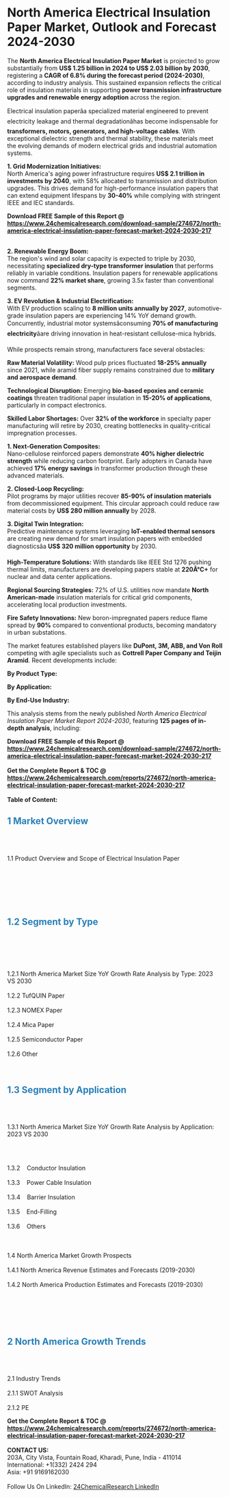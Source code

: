 <h1>North America Electrical Insulation Paper Market, Outlook and Forecast 2024-2030</h1><p>The <strong>North America Electrical Insulation Paper Market</strong> is projected to grow substantially from <strong>US$ 1.25 billion in 2024 to US$ 2.03 billion by 2030</strong>, registering a <strong>CAGR of 6.8% during the forecast period (2024-2030)</strong>, according to industry analysis. This sustained expansion reflects the critical role of insulation materials in supporting <strong>power transmission infrastructure upgrades and renewable energy adoption</strong> across the region.</p><p>Electrical insulation paperâa specialized material engineered to prevent electricity leakage and thermal degradationâhas become indispensable for <strong>transformers, motors, generators, and high-voltage cables</strong>. With exceptional dielectric strength and thermal stability, these materials meet the evolving demands of modern electrical grids and industrial automation systems.</p><p><strong>1. Grid Modernization Initiatives:</strong><br>
North America's aging power infrastructure requires <strong>US$ 2.1 trillion in investments by 2040</strong>, with 58% allocated to transmission and distribution upgrades. This drives demand for high-performance insulation papers that can extend equipment lifespans by <strong>30-40%</strong> while complying with stringent IEEE and IEC standards.</p><div><b>Download FREE Sample of this Report @ 
            <a href="https://www.24chemicalresearch.com/download-sample/274672/north-america-electrical-insulation-paper-forecast-market-2024-2030-217">
            https://www.24chemicalresearch.com/download-sample/274672/north-america-electrical-insulation-paper-forecast-market-2024-2030-217</a></b></div><br><p><strong>2. Renewable Energy Boom:</strong><br>
The region's wind and solar capacity is expected to triple by 2030, necessitating <strong>specialized dry-type transformer insulation</strong> that performs reliably in variable conditions. Insulation papers for renewable applications now command <strong>22% market share</strong>, growing 3.5x faster than conventional segments.</p><p><strong>3. EV Revolution &amp; Industrial Electrification:</strong><br>
With EV production scaling to <strong>8 million units annually by 2027</strong>, automotive-grade insulation papers are experiencing 14% YoY demand growth. Concurrently, industrial motor systemsâconsuming <strong>70% of manufacturing electricity</strong>âare driving innovation in heat-resistant cellulose-mica hybrids.</p><p>While prospects remain strong, manufacturers face several obstacles:</p><p><strong>Raw Material Volatility:</strong> Wood pulp prices fluctuated <strong>18-25% annually</strong> since 2021, while aramid fiber supply remains constrained due to <strong>military and aerospace demand</strong>.</p><p><strong>Technological Disruption:</strong> Emerging <strong>bio-based epoxies and ceramic coatings</strong> threaten traditional paper insulation in <strong>15-20% of applications</strong>, particularly in compact electronics.</p><p><strong>Skilled Labor Shortages:</strong> Over <strong>32% of the workforce</strong> in specialty paper manufacturing will retire by 2030, creating bottlenecks in quality-critical impregnation processes.</p><p><strong>1. Next-Generation Composites:</strong><br>
Nano-cellulose reinforced papers demonstrate <strong>40% higher dielectric strength</strong> while reducing carbon footprint. Early adopters in Canada have achieved <strong>17% energy savings</strong> in transformer production through these advanced materials.</p><p><strong>2. Closed-Loop Recycling:</strong><br>
Pilot programs by major utilities recover <strong>85-90% of insulation materials</strong> from decommissioned equipment. This circular approach could reduce raw material costs by <strong>US$ 280 million annually</strong> by 2028.</p><p><strong>3. Digital Twin Integration:</strong><br>
Predictive maintenance systems leveraging <strong>IoT-enabled thermal sensors</strong> are creating new demand for smart insulation papers with embedded diagnosticsâa <strong>US$ 320 million opportunity</strong> by 2030.</p><p><strong>High-Temperature Solutions:</strong> With standards like IEEE Std 1276 pushing thermal limits, manufacturers are developing papers stable at <strong>220Â°C+</strong> for nuclear and data center applications.</p><p><strong>Regional Sourcing Strategies:</strong> 72% of U.S. utilities now mandate <strong>North American-made</strong> insulation materials for critical grid components, accelerating local production investments.</p><p><strong>Fire Safety Innovations:</strong> New boron-impregnated papers reduce flame spread by <strong>90%</strong> compared to conventional products, becoming mandatory in urban substations.</p><p>The market features established players like <strong>DuPont, 3M, ABB, and Von Roll</strong> competing with agile specialists such as <strong>Cottrell Paper Company and Teijin Aramid</strong>. Recent developments include:</p><p><strong>By Product Type:</strong></p><p><strong>By Application:</strong></p><p><strong>By End-Use Industry:</strong></p><p>This analysis stems from the newly published <em>North America Electrical Insulation Paper Market Report 2024-2030</em>, featuring <strong>125 pages of in-depth analysis</strong>, including:</p><div><b>Download FREE Sample of this Report @ 
            <a href="https://www.24chemicalresearch.com/download-sample/274672/north-america-electrical-insulation-paper-forecast-market-2024-2030-217">
            https://www.24chemicalresearch.com/download-sample/274672/north-america-electrical-insulation-paper-forecast-market-2024-2030-217</a></b></div><br><div><b>Get the Complete Report & TOC @ 
            <a href="https://www.24chemicalresearch.com/reports/274672/north-america-electrical-insulation-paper-forecast-market-2024-2030-217">
            https://www.24chemicalresearch.com/reports/274672/north-america-electrical-insulation-paper-forecast-market-2024-2030-217</a></b></div><br>
            <b>Table of Content:</b><p><h2><strong><span style="color:#2980b9">1 Market Overview&nbsp;&nbsp;</span></strong> &nbsp;</h2><br />
<br />
<p>1.1 Product Overview and Scope of Electrical Insulation Paper&nbsp;&nbsp;</p><br />
<br />
<h2>&nbsp;<br /><br />
<span style="color:#2980b9"><strong>1.2 Segment by Type&nbsp;&nbsp;</strong></span> &nbsp;</h2><br />
<br />
<p><br /><br />
1.2.1 North America Market Size YoY Growth Rate Analysis by Type: 2023 VS 2030&nbsp;&nbsp; &nbsp;<br /><br />
1.2.2 TufQUIN Paper&nbsp;&nbsp; &nbsp;<br /><br />
1.2.3 NOMEX Paper<br /><br />
1.2.4 Mica Paper<br /><br />
1.2.5 Semiconductor Paper<br /><br />
1.2.6 Other<br /><br />
<br />
<h2><strong><span style="color:#2980b9">1.3 Segment by Application&nbsp;&nbsp; &nbsp;</span></strong></h2><br />
<br />
<p>1.3.1 North America Market Size YoY Growth Rate Analysis by Application: 2023 VS 2030&nbsp;&nbsp; &nbsp;</p><br />
<br />
<p>1.3.2&nbsp;&nbsp; &nbsp;Conductor Insulation<br /><br />
1.3.3&nbsp;&nbsp; &nbsp;Power Cable Insulation<br /><br />
1.3.4&nbsp;&nbsp; &nbsp;Barrier Insulation<br /><br />
1.3.5&nbsp;&nbsp; &nbsp;End-Filling<br /><br />
1.3.6&nbsp;&nbsp; &nbsp;Others<br /><br />
&nbsp;&nbsp; &nbsp;<br /><br />
1.4 North America Market Growth Prospects&nbsp;&nbsp; &nbsp;<br /><br />
1.4.1 North America Revenue Estimates and Forecasts (2019-2030)&nbsp;&nbsp; &nbsp;<br /><br />
1.4.2 North America Production Estimates and Forecasts (2019-2030)<br /><br />
&nbsp;&nbsp; &nbsp;</p><br />
<br />
<h2><strong><span style="color:#2980b9">2 North America Growth Trends&nbsp;</span></strong>&nbsp; &nbsp;</h2><br />
<br />
<p>2.1 Industry Trends&nbsp;&nbsp; &nbsp;<br /><br />
2.1.1 SWOT Analysis&nbsp;&nbsp; &nbsp;<br /><br />
2.1.2 PE</p><div><b>Get the Complete Report & TOC @ 
            <a href="https://www.24chemicalresearch.com/reports/274672/north-america-electrical-insulation-paper-forecast-market-2024-2030-217">
            https://www.24chemicalresearch.com/reports/274672/north-america-electrical-insulation-paper-forecast-market-2024-2030-217</a></b></div><br><b>CONTACT US:</b><br>
            203A, City Vista, Fountain Road, Kharadi, Pune, India - 411014<br>
            International: +1(332) 2424 294<br>
            Asia: +91 9169162030 <br><br>
            Follow Us On LinkedIn: <a href="https://www.linkedin.com/company/24chemicalresearch/">24ChemicalResearch LinkedIn</a>